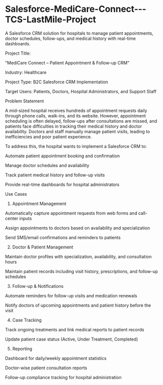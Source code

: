 # Salesforce-MediCare-Connect---TCS-LastMile-Project
A Salesforce CRM solution for hospitals to manage patient appointments, doctor schedules, follow-ups, and medical history with real-time dashboards.



Project Title:

"MediCare Connect – Patient Appointment & Follow-up CRM"

Industry: Healthcare

Project Type: B2C Salesforce CRM Implementation

Target Users: Patients, Doctors, Hospital Administrators, and Support Staff

Problem Statement

A mid-sized hospital receives hundreds of appointment requests daily through phone calls, walk-ins, and its website. However, appointment scheduling is often delayed, follow-ups after consultations are missed, and patients face difficulties in tracking their medical history and doctor availability. Doctors and staff manually manage patient visits, leading to inefficiencies and poor patient experience.

To address this, the hospital wants to implement a Salesforce CRM to:

Automate patient appointment booking and confirmation

Manage doctor schedules and availability

Track patient medical history and follow-up visits

Provide real-time dashboards for hospital administrators

Use Cases

1. Appointment Management

Automatically capture appointment requests from web forms and call-center inputs

Assign appointments to doctors based on availability and specialization

Send SMS/email confirmations and reminders to patients

2. Doctor & Patient Management

Maintain doctor profiles with specialization, availability, and consultation hours

Maintain patient records including visit history, prescriptions, and follow-up schedules

3. Follow-up & Notifications

Automate reminders for follow-up visits and medication renewals

Notify doctors of upcoming appointments and patient history before the visit

4. Case Tracking

Track ongoing treatments and link medical reports to patient records

Update patient case status (Active, Under Treatment, Completed)

5. Reporting

Dashboard for daily/weekly appointment statistics

Doctor-wise patient consultation reports

Follow-up compliance tracking for hospital administration

